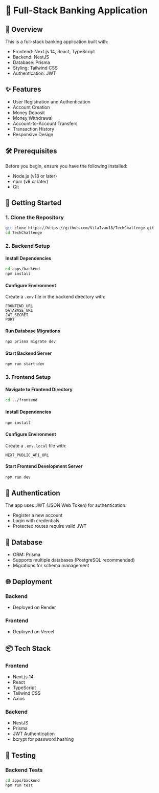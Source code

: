 # 🏦 Full-Stack Banking Application

## 📝 Overview

This is a full-stack banking application built with:
- Frontend: Next.js 14, React, TypeScript
- Backend: NestJS
- Database: Prisma
- Styling: Tailwind CSS
- Authentication: JWT

## ✨ Features

- User Registration and Authentication
- Account Creation
- Money Deposit
- Money Withdrawal
- Account-to-Account Transfers
- Transaction History
- Responsive Design

## 🛠 Prerequisites

Before you begin, ensure you have the following installed:
- Node.js (v18 or later)
- npm (v9 or later)
- Git

## 🚀 Getting Started

### 1. Clone the Repository

```bash
git clone https://https://github.com/VilaIvan18/TechChallenge.git
cd TechChallenge
```

### 2. Backend Setup

#### Install Dependencies
```bash
cd apps/backend
npm install
```

#### Configure Environment
Create a `.env` file in the backend directory with:
```
FRONTEND_URL
DATABASE_URL
JWT_SECRET
PORT
```

#### Run Database Migrations
```bash
npx prisma migrate dev
```

#### Start Backend Server
```bash
npm run start:dev
```

### 3. Frontend Setup

#### Navigate to Frontend Directory
```bash
cd ../frontend
```

#### Install Dependencies
```bash
npm install
```

#### Configure Environment
Create a `.env.local` file with:
```
NEXT_PUBLIC_API_URL
```

#### Start Frontend Development Server
```bash
npm run dev
```

## 🔐 Authentication

The app uses JWT (JSON Web Token) for authentication:
- Register a new account
- Login with credentials
- Protected routes require valid JWT

## 💾 Database

- ORM: Prisma
- Supports multiple databases (PostgreSQL recommended)
- Migrations for schema management

## 🌐 Deployment

### Backend
- Deployed on Render

### Frontend
- Deployed on Vercel

## 📦 Tech Stack

### Frontend
- Next.js 14
- React
- TypeScript
- Tailwind CSS
- Axios

### Backend
- NestJS
- Prisma
- JWT Authentication
- bcrypt for password hashing

## 🧪 Testing

### Backend Tests
```bash
cd apps/backend
npm run test
```
